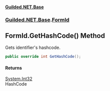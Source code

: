 
#### [Guilded.NET.Base](index 'index')
### [Guilded.NET.Base](index#Guilded_NET_Base 'Guilded.NET.Base').[FormId](FormId 'Guilded.NET.Base.FormId')
## FormId.GetHashCode() Method
Gets identifier's hashcode.  
```csharp
public override int GetHashCode();
```

#### Returns
[System.Int32](https://docs.microsoft.com/en-us/dotnet/api/System.Int32 'System.Int32')  
HashCode
